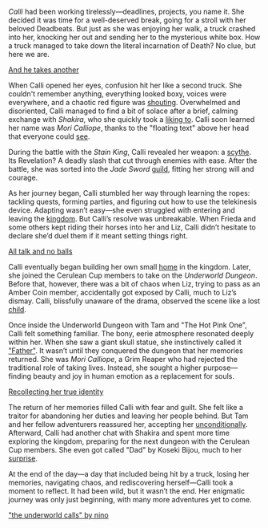*Calli* had been working tirelessly—deadlines, projects, you name it. She decided it was time for a well-deserved break, going for a stroll with her beloved Deadbeats. But just as she was enjoying her walk, a truck crashed into her, knocking her out and sending her to the mysterious white box. How a truck managed to take down the literal incarnation of Death? No clue, but here we are.

[And he takes another](#embed:https://www.youtube.com/live/xE3JQ1R2DdU?t=331)

When Calli opened her eyes, confusion hit her like a second truck. She couldn't remember anything, everything looked boxy, voices were everywhere, and a chaotic red figure was [shouting](https://www.youtube.com/live/xE3JQ1R2DdU?feature=shared\&t=2575). Overwhelmed and disoriented, Calli managed to find a bit of solace after a brief, calming exchange with *Shakira*, who she quickly took a [liking to](https://www.youtube.com/live/xE3JQ1R2DdU?feature=shared\&t=893). Calli soon learned her name was *Mori Calliope*, thanks to the "floating text" above her head that everyone could [see](https://www.youtube.com/live/xE3JQ1R2DdU?feature=shared\&t=1658).

During the battle with the *Stain King*, Calli revealed her weapon: a [scythe](https://www.youtube.com/live/xE3JQ1R2DdU?feature=shared\&t=3259). Its Revelation? A deadly slash that cut through enemies with ease. After the battle, she was sorted into the *Jade Sword* [guild](https://www.youtube.com/live/xE3JQ1R2DdU?feature=shared\&t=3639), fitting her strong will and courage.

As her journey began, Calli stumbled her way through learning the ropes: tackling quests, forming parties, and figuring out how to use the telekinesis device. Adapting wasn’t easy—she even struggled with entering and leaving the [kingdom](https://www.youtube.com/live/xE3JQ1R2DdU?feature=shared\&t=4875). But Calli’s resolve was unbreakable. When Frieda and some others kept riding their horses into her and Liz, Calli didn’t hesitate to declare she’d duel them if it meant setting things right.

[All talk and no balls](#embed:https://www.youtube.com/live/xE3JQ1R2DdU?feature=shared\&t=5481)

Calli eventually began building her own small [home](https://www.youtube.com/live/xE3JQ1R2DdU?feature=shared\&t=7457) in the kingdom. Later, she joined the Cerulean Cup members to take on the *Underworld Dungeon*. Before that, however, there was a bit of chaos when Liz, trying to pass as an Amber Coin member, accidentally got exposed by Calli, much to Liz’s dismay. Calli, blissfully unaware of the drama, observed the scene like a lost [child](https://www.youtube.com/live/xE3JQ1R2DdU?feature=shared\&t=8063).

Once inside the Underworld Dungeon with Tam and "The Hot Pink One", Calli felt something familiar. The bony, eerie atmosphere resonated deeply within her. When she saw a giant skull statue, she instinctively called it ["Father"](https://www.youtube.com/live/xE3JQ1R2DdU?feature=shared\&t=11570). It wasn’t until they conquered the dungeon that her memories returned. She was *Mori Calliope*, a Grim Reaper who had rejected the traditional role of taking lives. Instead, she sought a higher purpose—finding beauty and joy in human emotion as a replacement for souls.

[Recollecting her true identity](#embed:https://www.youtube.com/live/xE3JQ1R2DdU?t=12230)

The return of her memories filled Calli with fear and guilt. She felt like a traitor for abandoning her duties and leaving her people behind. But Tam and her fellow adventurers reassured her, accepting her [unconditionally](https://www.youtube.com/live/xE3JQ1R2DdU?feature=shared\&t=12438). Afterward, Calli had another chat with Shakira and spent more time exploring the kingdom, preparing for the next dungeon with the Cerulean Cup members. She even got called "Dad" by Koseki Bijou, much to her [surprise](https://www.youtube.com/live/xE3JQ1R2DdU?feature=shared\&t=14424).

At the end of the day—a day that included being hit by a truck, losing her memories, navigating chaos, and rediscovering herself—Calli took a moment to reflect. It had been wild, but it wasn’t the end. Her enigmatic journey was only just beginning, with many more adventures yet to come.

["the underworld calls" by nino](https://x.com/2nochuu/status/1902511940938952880)
